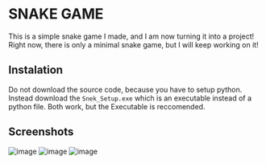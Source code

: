 # SNAKE GAME

This is a simple snake game I made, and I am now turning it into a project! Right now, there is only a minimal snake game, but I will keep working on it!

## Instalation
Do not download the source code, because you have to setup python. Instead download the `Snek_Setup.exe` which is an executable instead of a python file. Both work, but the Executable is reccomended.

## Screenshots
![image](https://user-images.githubusercontent.com/98992380/224581712-c4278d62-d2c7-4490-812b-883b63882bf3.png)
![image](https://user-images.githubusercontent.com/98992380/224581753-cf013f4b-aa1e-40d9-a5e7-6179240dea7b.png)
![image](https://user-images.githubusercontent.com/98992380/224581811-14fba849-22d3-4e48-9c4f-bfbd234b44ef.png)
